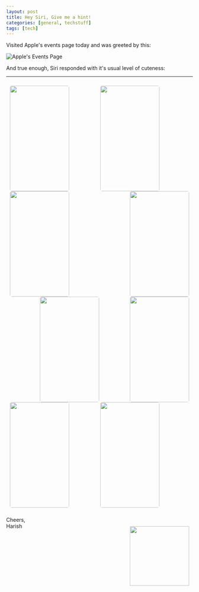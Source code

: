 ```yaml
---
layout: post
title: Hey Siri, Give me a hint!
categories: [general, techstuff]
tags: [tech]
---
```


Visited Apple's events page today and was greeted by this:

![Apple's Events Page](/tech/assets/AppleEvent/webpage.png)

And true enough, Siri responded with it's usual level of cuteness:

<hr>

<div class="images">
<img class='siri' align="left" src='http://imgur.com/F6PcUgU.png'/>
<img class='siri' align="middle" src='http://imgur.com/C44CeZq.png'/>
<img class='siri' align="right" src='http://i.imgur.com/cPPGI8Y.png'/>
<br>
<img class='siri' align="left" src='http://i.imgur.com/Nm4rD5C.png'/>
<img class='siri' align="middle" src='http://i.imgur.com/3YCMIUk.png'/>
<img class='siri' align="right" src='http://i.imgur.com/rfc5tdG.png'/>
<br>
<img class='siri' align="left" src='http://i.imgur.com/yjFhbHU.png'/>
<img class='siri' align="middle" src='http://i.imgur.com/10ELJWN.png'/>
<img class='applelogo' align="right" src='/tech/assets/AppleEvent/apple.png'/>
</div>

<style>
.images{
    text-align:center;
    padding: 10px;
}
.applelogo{
	width:160px;
	height: 240x;
	padding-top: 50px;
}
.siri{
	width: 160px;
	border-radius: 5px;
		height: 284px;
		display:inline-block;
}
</style>

Cheers, <br>
Harish